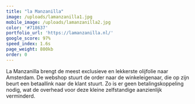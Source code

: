 ```yaml
---
title: "la Manzanilla"
image: /uploads/lamanzanilla1.jpg
mobile_image: /uploads/lamanzanilla2.jpg
color: '#718637'
portfolio_url: 'https://lamanzanilla.nl/'
google_score: 97%
speed_index: 1.6s
page_weight: 800kb
order: 0
---
```


La Manzanilla brengt de meest exclusieve en lekkerste olijfolie naar Amsterdam. De webshop stuurt de order naar de winkeleigenaar, die op zijn beurt een betaallink naar de klant stuurt. Zo is er geen betalingskoppeling nodig, wat de overhead voor deze kleine zelfstandige aanzienlijk verminderd.